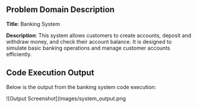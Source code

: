 ## Problem Domain Description

**Title**: Banking System

**Description**: This system allows customers to create accounts, deposit and withdraw money, and check their account balance. It is designed to simulate basic banking operations and manage customer accounts efficiently.
## Code Execution Output
Below is the output from the banking system code execution:

![Output Screenshot](images/system_output.png
